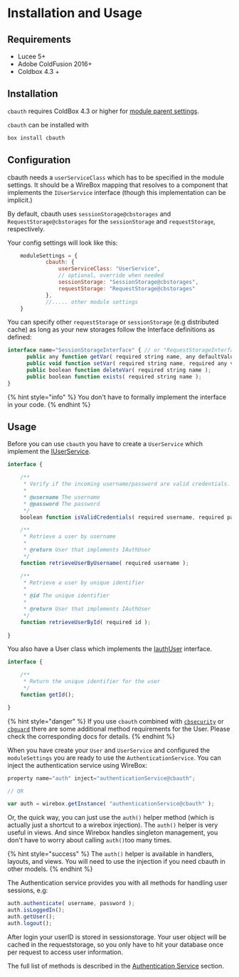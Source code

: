# Installation and Usage

## Requirements

* Lucee 5+
* Adobe ColdFusion 2016+
* Coldbox 4.3 +

## Installation

`cbauth` requires ColdBox 4.3 or higher for [module parent settings](https://github.com/ortus-docs/coldbox-docs/blob/v4.x/intro/introduction/whats-new-with-4.3.0.md).

`cbauth` can be installed with

```bash
box install cbauth
```

## Configuration

cbauth needs a `userServiceClass` which has to be specified in the module settings. It should be a WireBox mapping that resolves to a component that implements the `IUserService` interface (though this implementation can be implicit.)

By default, cbauth uses `sessionStorage@cbstorages` and `RequestStorage@cbstorages` for the `sessionStorage` and `requestStorage`, respectively.

Your config settings will look like this:

```javascript
	moduleSettings = {
			cbauth: {
				userServiceClass: "UserService",
				// optional, override when needed
				sessionStorage: "SessionStorage@cbstorages",
				requestStorage: "RequestStorage@cbstorages"
			},
			//..... other module settings 
	}
```

You can specify other `requestStorage` or `sessionStorage` (e.g distributed cache) as long as your new storages follow the Interface definitions as defined:

```javascript
interface name="SessionStorageInterface" { // or "RequestStorageInterface"
	  public any function getVar( required string name, any defaultValue );
	  public void function setVar( required string name, required any value );
	  public boolean function deleteVar( required string name );
	  public boolean function exists( required string name );
}
```

{% hint style="info" %}
You don't have to formally implement the interface in your code.
{% endhint %}

## Usage

Before you can use `cbauth` you have to create a `UserService` which implement the [IUserService](iuserservice.md).

```javascript
interface {

	/**
	 * Verify if the incoming username/password are valid credentials.
	 *
	 * @username The username
	 * @password The password
	 */
	boolean function isValidCredentials( required username, required password );

	/**
	 * Retrieve a user by username
	 *
	 * @return User that implements IAuthUser
	 */
	function retrieveUserByUsername( required username );

	/**
	 * Retrieve a user by unique identifier
	 *
	 * @id The unique identifier
	 *
	 * @return User that implements IAuthUser
	 */
	function retrieveUserById( required id );
	
}
```

You also have a User class which implements the [IauthUser](iauthuser.md) interface.

```javascript
interface {

    /**
     * Return the unique identifier for the user
     */
    function getId();

}
```

{% hint style="danger" %}
If you use `cbauth` combined with [`cbsecurity`](https://coldbox-security.ortusbooks.com/usage/authentication-services#user-interface) or [`cbguard`](https://www.forgebox.io/view/cbguard) there are some additional method requirements for the User. Please check the corresponding docs for details.
{% endhint %}

When you have create your `User` and `UserService` and configured the `moduleSettings` you are ready to use the `AuthenticationService`. You can inject the authentication service using WireBox:

```javascript
property name="auth" inject="authenticationService@cbauth";

// OR

var auth = wirebox.getInstance( "authenticationService@cbauth" );
```

Or, the quick way, you can just use the `auth()` helper method (which is actually just a shortcut to a wirebox injection). The `auth()` helper is very useful in views. And since Wirebox handles singleton management, you don't have to worry about calling `auth()`too many times.

{% hint style="success" %}
The `auth()` helper is available in handlers, layouts, and views. You will need to use the injection if you need cbauth in other models.
{% endhint %}

The Authentication service provides you with all methods for handling user sessions, e.g:

```javascript
auth.authenticate( username, password );
auth.isLoggedIn();
auth.getUser();
auth.logout();
```

After login your userID is stored in sessionstorage. Your user object will be cached in the requeststorage, so you only have to hit your database once per request to access user information.

The full list of methods is described in the [Authentication Service](authentication-service.md) section.
